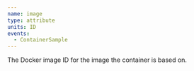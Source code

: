 ```yaml
---
name: image
type: attribute
units: ID
events:
  - ContainerSample
---
```


The Docker image ID for the image the container is based on.